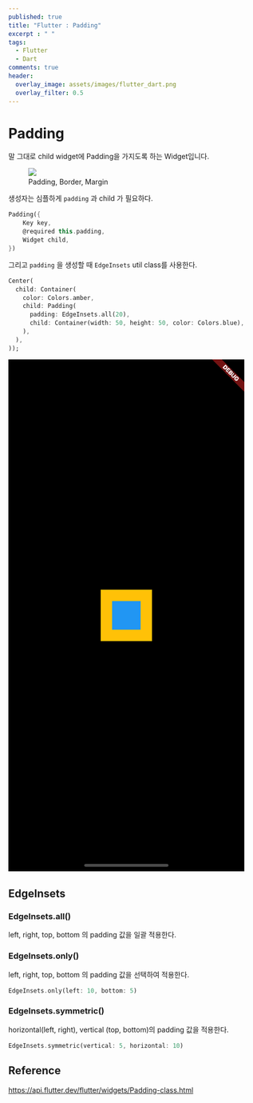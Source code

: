 ```yaml
---
published: true
title: "Flutter : Padding"
excerpt : " "
tags: 
  - Flutter
  - Dart
comments: true
header:
  overlay_image: assets/images/flutter_dart.png
  overlay_filter: 0.5
---
```

# Padding 

말 그대로 child widget에 Padding을 가지도록 하는 Widget입니다.

<figure>
  <img src="http://www.avajava.com/tutorials/cascading-style-sheets/how-are-margins-borders-padding-and-content-related/how-are-margins-borders-padding-and-content-related-01.gif">
  <figcaption>Padding, Border, Margin</figcaption>
</figure>

생성자는 심플하게 `padding` 과 child 가 필요하다.

~~~dart
Padding({
    Key key,
    @required this.padding,
    Widget child,
})
~~~

그리고 `padding` 을 생성할 때 `EdgeInsets` util class를 사용한다.

~~~dart
Center(
  child: Container(
    color: Colors.amber,
    child: Padding(
      padding: EdgeInsets.all(20),
      child: Container(width: 50, height: 50, color: Colors.blue),
    ),
  ),
));
~~~
![](/assets/images/padding-1.png)

## EdgeInsets

### EdgeInsets.all()
left, right, top, bottom 의 padding 값을 일괄 적용한다.

### EdgeInsets.only()
left, right, top, bottom 의 padding 값을 선택하여 적용한다.

~~~dart
EdgeInsets.only(left: 10, bottom: 5)
~~~

### EdgeInsets.symmetric()
 horizontal(left, right), vertical (top, bottom)의 padding 값을 적용한다.

~~~dart
EdgeInsets.symmetric(vertical: 5, horizontal: 10)
~~~

## Reference
<https://api.flutter.dev/flutter/widgets/Padding-class.html>

